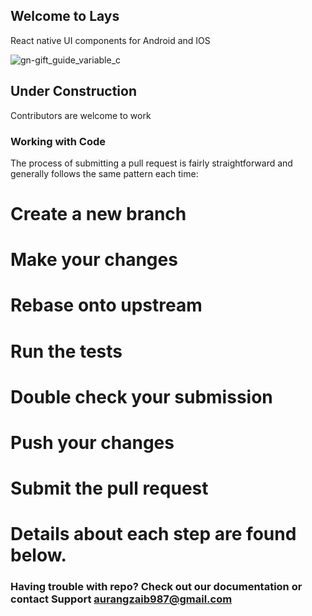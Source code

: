 ## Welcome to Lays

  React native UI components for Android and IOS
  
![gn-gift_guide_variable_c](https://user-images.githubusercontent.com/31761132/56380212-047e1b80-622b-11e9-89cb-468b23eeba6c.jpg)

## Under Construction

Contributors are welcome to work

### Working with Code
The process of submitting a pull request is fairly straightforward and generally follows the same pattern each time:

# Create a new branch
# Make your changes
# Rebase onto upstream
# Run the tests
# Double check your submission
# Push your changes
# Submit the pull request
# Details about each step are found below.

 ### Having trouble with repo? Check out our documentation or contact Support aurangzaib987@gmail.com
